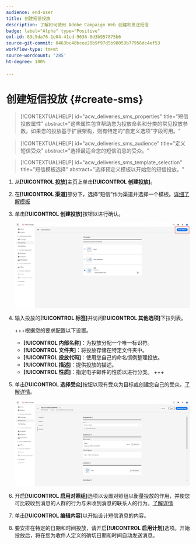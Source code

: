 ```yaml
---
audience: end-user
title: 创建短信投放
description: 了解如何使用 Adobe Campaign Web 创建和发送短信
badge: label="Alpha" type="Positive"
exl-id: 89c9da76-1e04-41cd-9636-0d3b957875b6
source-git-commit: 0463bc48bcee20b9f97d5b98053b77956dc4ef53
workflow-type: tm+mt
source-wordcount: '285'
ht-degree: 100%

---
```


# 创建短信投放 {#create-sms}

>[!CONTEXTUALHELP]
>id="acw_deliveries_sms_properties"
>title="短信投放属性"
>abstract="这些属性包含帮助您为投放命名和分类的常见投放参数。如果您的投放基于扩展架构，则有特定的“自定义选项”字段可用。"

>[!CONTEXTUALHELP]
>id="acw_deliveries_sms_audience"
>title="定义短信受众"
>abstract="选择最适合您的短信消息的受众。"

>[!CONTEXTUALHELP]
>id="acw_deliveries_sms_template_selection"
>title="短信模板选择"
>abstract="选择预定义模板以开始您的短信投放。"

1. 从&#x200B;**[!UICONTROL 投放]**&#x200B;主页上单击&#x200B;**[!UICONTROL 创建投放]**。

1. 在&#x200B;**[!UICONTROL 渠道]**&#x200B;部分下，选择“短信”作为渠道并选择一个模板。[详细了解模板](../msg/delivery-template.md)

1. 单击&#x200B;**[!UICONTROL 创建投放]**&#x200B;按钮以进行确认。

   ![](assets/sms_create_1.png)

1. 输入投放的&#x200B;**[!UICONTROL 标签]**&#x200B;并访问&#x200B;**[!UICONTROL 其他选项]**&#x200B;下拉列表。

   +++根据您的要求配置以下设置。
   * **[!UICONTROL 内部名称]**：为投放分配一个唯一标识符。
   * **[!UICONTROL 文件夹]**：将投放存储在特定文件夹中。
   * **[!UICONTROL 投放代码]**：使用您自己的命名惯例整理投放。
   * **[!UICONTROL 描述]**：提供投放的描述。
   * **[!UICONTROL 性质]**：指定电子邮件的性质以进行分类。
+++

1. 单击&#x200B;**[!UICONTROL 选择受众]**&#x200B;按钮以现有受众为目标或创建您自己的受众。[了解详情](../audience/about-audiences.md)。

   ![](assets/sms_create_2.png)

1. 开启&#x200B;**[!UICONTROL 启用对照组]**&#x200B;选项以设置对照组以衡量投放的作用，并使您可比较收到消息的人群的行为与未收到消息的联系人的行为。[了解详情](../audience/control-group.md)

1. 单击&#x200B;**[!UICONTROL 编辑内容]**&#x200B;以开始设计短信消息的内容。

1. 要安排在特定的日期和时间投放，请开启&#x200B;**[!UICONTROL 启用计划]**&#x200B;选项。开始投放后，将在您为收件人定义的确切日期和时间自动发送消息。
